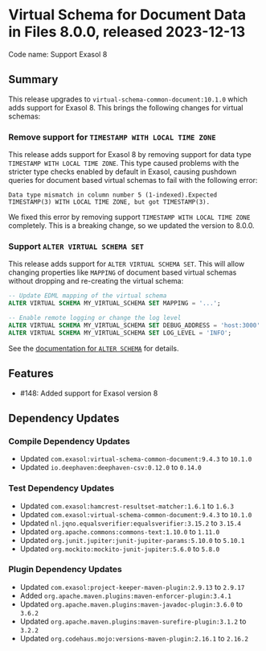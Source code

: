 # Virtual Schema for Document Data in Files 8.0.0, released 2023-12-13

Code name: Support Exasol 8

## Summary

This release upgrades to `virtual-schema-common-document:10.1.0` which adds support for Exasol 8. This brings the following changes for virtual schemas:

### Remove support for `TIMESTAMP WITH LOCAL TIME ZONE`

This release adds support for Exasol 8 by removing support for data type `TIMESTAMP WITH LOCAL TIME ZONE`. This type caused problems with the stricter type checks enabled by default in Exasol, causing pushdown queries for document based virtual schemas to fail with the following error:

```
Data type mismatch in column number 5 (1-indexed).Expected TIMESTAMP(3) WITH LOCAL TIME ZONE, but got TIMESTAMP(3).
```

We fixed this error by removing support `TIMESTAMP WITH LOCAL TIME ZONE` completely. This is a breaking change, so we updated the version to 8.0.0.

###  Support `ALTER VIRTUAL SCHEMA SET`

This release adds support for `ALTER VIRTUAL SCHEMA SET`. This will allow changing properties like `MAPPING` of document based virtual schemas without dropping and re-creating the virtual schema:

```sql
-- Update EDML mapping of the virtual schema
ALTER VIRTUAL SCHEMA MY_VIRTUAL_SCHEMA SET MAPPING = '...';

-- Enable remote logging or change the log level
ALTER VIRTUAL SCHEMA MY_VIRTUAL_SCHEMA SET DEBUG_ADDRESS = 'host:3000' LOG_LEVEL = 'FINEST';
ALTER VIRTUAL SCHEMA MY_VIRTUAL_SCHEMA SET LOG_LEVEL = 'INFO';
```

See the [documentation for `ALTER SCHEMA`](https://docs.exasol.com/db/latest/sql/alter_schema.htm) for details.

## Features

* #148: Added support for Exasol version 8

## Dependency Updates

### Compile Dependency Updates

* Updated `com.exasol:virtual-schema-common-document:9.4.3` to `10.1.0`
* Updated `io.deephaven:deephaven-csv:0.12.0` to `0.14.0`

### Test Dependency Updates

* Updated `com.exasol:hamcrest-resultset-matcher:1.6.1` to `1.6.3`
* Updated `com.exasol:virtual-schema-common-document:9.4.3` to `10.1.0`
* Updated `nl.jqno.equalsverifier:equalsverifier:3.15.2` to `3.15.4`
* Updated `org.apache.commons:commons-text:1.10.0` to `1.11.0`
* Updated `org.junit.jupiter:junit-jupiter-params:5.10.0` to `5.10.1`
* Updated `org.mockito:mockito-junit-jupiter:5.6.0` to `5.8.0`

### Plugin Dependency Updates

* Updated `com.exasol:project-keeper-maven-plugin:2.9.13` to `2.9.17`
* Added `org.apache.maven.plugins:maven-enforcer-plugin:3.4.1`
* Updated `org.apache.maven.plugins:maven-javadoc-plugin:3.6.0` to `3.6.2`
* Updated `org.apache.maven.plugins:maven-surefire-plugin:3.1.2` to `3.2.2`
* Updated `org.codehaus.mojo:versions-maven-plugin:2.16.1` to `2.16.2`
